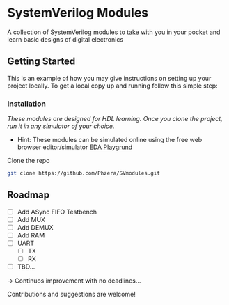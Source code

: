 # SystemVerilog Modules
A collection of SystemVerilog modules to take with you in your pocket and
learn basic designs of digital electronics
 
## Getting Started
This is an example of how you may give instructions on setting up your project locally.
To get a local copy up and running follow this simple step:

### Installation
_These modules are designed for HDL learning. Once you clone the project, run it in any simulator of your choice._
 * Hint: These modules can be simulated online using the free web browser editor/simulator [EDA Playgrund](https://www.edaplayground.com)

 Clone the repo
   ```sh
   git clone https://github.com/Phzera/SVmodules.git
   ```

## Roadmap

- [ ] Add ASync FIFO Testbench
- [ ] Add MUX
- [ ] Add DEMUX
- [ ] Add RAM
- [ ] UART
    - [ ] TX
    - [ ] RX
- [ ] TBD...

-> Continuos improvement with no deadlines...

Contributions and suggestions are welcome!

<!---
 See the [open issues](https://github.com/othneildrew/Best-README-Template/issues)
 for a full list of proposed features (and known issues).-->



